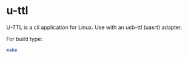 # u-ttl
U-TTL is a cli application for Linux. Use with an usb-ttl (uasrt) adapter. 

For build type:
```sh
make
```